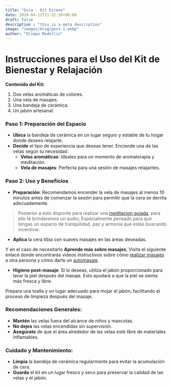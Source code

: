 ```yaml
---
title: "Guia : Kit Eirene"
date: 2024-04-11T11:22:16+06:00
draft: false
description : "this is a meta description"
image: "images/blog/post-1.webp"
author: "Olimpo Medellin"
---
```


# Instrucciones para el Uso del Kit de Bienestar y Relajación

**Contenido del Kit:**
1. Dos velas aromáticas de colores.
2. Una vela de masajes.
3. Una bandeja de cerámica.
4. Un jabón artesanal.

### Paso 1: Preparación del Espacio
- **Ubica** la bandeja de cerámica en un lugar seguro y estable de tu hogar donde desees relajarte.
- **Decide** el tipo de experiencia que deseas tener. Enciende una de las velas según tu necesidad:
  - **Velas aromáticas**: Ideales para un momento de aromaterapia y meditación.
  - **Vela de masajes**: Perfecta para una sesión de masajes relajantes.

### Paso 2: Uso y Beneficios
- **Preparación**: Recomendamos encender la vela de masajes al menos 10 minutos antes de comenzar la sesión para permitir que la cera se derrita adecuadamente.

> Posterior a esto disponte para realizar una [meditacion guiada](https://www.youtube.com/watch?v=4E4xl87Dcr8&t=17s), para ello te brindaremos un audio; Especialmente pensado para que tengas un  espacio de tranquilidad, paz y armonia que estas buscando incentivar.

- **Aplica** la cera tibia con suaves masajes en las áreas deseadas.

Y en el caso de necesitarlo **Aprende más sobre masajes**; Visita el siguiente enlace donde encontrarás videos instructivos sobre cómo [realizar masajes](https://www.youtube.com/watch?v=QRSf1nyrxls) a otra persona y cómo darte un [automasaje](https://www.youtube.com/watch?v=Z8PuwqxEn-8&t=228s).

- **Higiene post-masaje**: Si lo deseas, utiliza el jabón proporcionado para lavar la piel después del masaje. Esto ayudará a que la piel se sienta más fresca y libre.

Prepara una toalla y un lugar adecuado para mojar el jabón, facilitando el proceso de limpieza después del masaje.

### Recomendaciones Generales:
- **Mantén** las velas fuera del alcance de niños y mascotas.
- **No dejes** las velas encendidas sin supervisión.
- **Asegúrate** de que el área alrededor de las velas esté libre de materiales inflamables.

### Cuidado y Mantenimiento:
- **Limpia** la bandeja de cerámica regularmente para evitar la acumulación de cera.
- **Guarda** el kit en un lugar fresco y seco para preservar la calidad de las velas y el jabón.
